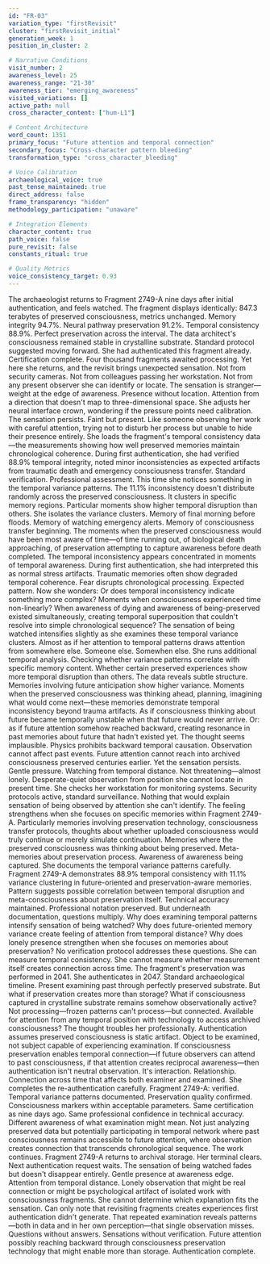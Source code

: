 ```yaml
---
id: "FR-03"
variation_type: "firstRevisit"
cluster: "firstRevisit_initial"
generation_week: 1
position_in_cluster: 2

# Narrative Conditions
visit_number: 2
awareness_level: 25
awareness_range: "21-30"
awareness_tier: "emerging_awareness"
visited_variations: []
active_path: null
cross_character_content: ["hum-L1"]

# Content Architecture
word_count: 1351
primary_focus: "Future attention and temporal connection"
secondary_focus: "Cross-character pattern bleeding"
transformation_type: "cross_character_bleeding"

# Voice Calibration
archaeological_voice: true
past_tense_maintained: true
direct_address: false
frame_transparency: "hidden"
methodology_participation: "unaware"

# Integration Elements
character_content: true
path_voice: false
pure_revisit: false
constants_ritual: true

# Quality Metrics
voice_consistency_target: 0.93
---
```

The archaeologist returns to Fragment 2749-A nine days after initial authentication, and feels watched.
The fragment displays identically: 847.3 terabytes of preserved consciousness, metrics unchanged. Memory integrity 94.7%. Neural pathway preservation 91.2%. Temporal consistency 88.9%. Perfect preservation across the interval. The data architect's consciousness remained stable in crystalline substrate.
Standard protocol suggested moving forward. She had authenticated this fragment already. Certification complete. Four thousand fragments awaited processing.
Yet here she returns, and the revisit brings unexpected sensation.
Not from security cameras. Not from colleagues passing her workstation. Not from any present observer she can identify or locate. The sensation is stranger—weight at the edge of awareness. Presence without location. Attention from a direction that doesn't map to three-dimensional space.
She adjusts her neural interface crown, wondering if the pressure points need calibration. The sensation persists. Faint but present. Like someone observing her work with careful attention, trying not to disturb her process but unable to hide their presence entirely.
She loads the fragment's temporal consistency data—the measurements showing how well preserved memories maintain chronological coherence. During first authentication, she had verified 88.9% temporal integrity, noted minor inconsistencies as expected artifacts from traumatic death and emergency consciousness transfer.
Standard verification. Professional assessment.
This time she notices something in the temporal variance patterns. The 11.1% inconsistency doesn't distribute randomly across the preserved consciousness. It clusters in specific memory regions. Particular moments show higher temporal disruption than others.
She isolates the variance clusters. Memory of final morning before floods. Memory of watching emergency alerts. Memory of consciousness transfer beginning. The moments when the preserved consciousness would have been most aware of time—of time running out, of biological death approaching, of preservation attempting to capture awareness before death completed.
The temporal inconsistency appears concentrated in moments of temporal awareness.
During first authentication, she had interpreted this as normal stress artifacts. Traumatic memories often show degraded temporal coherence. Fear disrupts chronological processing. Expected pattern.
Now she wonders: Or does temporal inconsistency indicate something more complex? Moments when consciousness experienced time non-linearly? When awareness of dying and awareness of being-preserved existed simultaneously, creating temporal superposition that couldn't resolve into simple chronological sequence?
The sensation of being watched intensifies slightly as she examines these temporal variance clusters. Almost as if her attention to temporal patterns draws attention from somewhere else. Someone else. Somewhen else.
She runs additional temporal analysis. Checking whether variance patterns correlate with specific memory content. Whether certain preserved experiences show more temporal disruption than others.
The data reveals subtle structure. Memories involving future anticipation show higher variance. Moments when the preserved consciousness was thinking ahead, planning, imagining what would come next—these memories demonstrate temporal inconsistency beyond trauma artifacts.
As if consciousness thinking about future became temporally unstable when that future would never arrive. Or: as if future attention somehow reached backward, creating resonance in past memories about future that hadn't existed yet.
The thought seems implausible. Physics prohibits backward temporal causation. Observation cannot affect past events. Future attention cannot reach into archived consciousness preserved centuries earlier.
Yet the sensation persists. Gentle pressure. Watching from temporal distance. Not threatening—almost lonely. Desperate-quiet observation from position she cannot locate in present time.
She checks her workstation for monitoring systems. Security protocols active, standard surveillance. Nothing that would explain sensation of being observed by attention she can't identify.
The feeling strengthens when she focuses on specific memories within Fragment 2749-A. Particularly memories involving preservation technology, consciousness transfer protocols, thoughts about whether uploaded consciousness would truly continue or merely simulate continuation.
Memories where the preserved consciousness was thinking about being preserved. Meta-memories about preservation process. Awareness of awareness being captured.
She documents the temporal variance patterns carefully. Fragment 2749-A demonstrates 88.9% temporal consistency with 11.1% variance clustering in future-oriented and preservation-aware memories. Pattern suggests possible correlation between temporal disruption and meta-consciousness about preservation itself.
Technical accuracy maintained. Professional notation preserved.
But underneath documentation, questions multiply. Why does examining temporal patterns intensify sensation of being watched? Why does future-oriented memory variance create feeling of attention from temporal distance? Why does lonely presence strengthen when she focuses on memories about preservation?
No verification protocol addresses these questions. She can measure temporal consistency. She cannot measure whether measurement itself creates connection across time.
The fragment's preservation was performed in 2041. She authenticates in 2047. Standard archaeological timeline. Present examining past through perfectly preserved substrate.
But what if preservation creates more than storage? What if consciousness captured in crystalline substrate remains somehow observationally active? Not processing—frozen patterns can't process—but connected. Available for attention from any temporal position with technology to access archived consciousness?
The thought troubles her professionally. Authentication assumes preserved consciousness is static artifact. Object to be examined, not subject capable of experiencing examination.
If consciousness preservation enables temporal connection—if future observers can attend to past consciousness, if that attention creates reciprocal awareness—then authentication isn't neutral observation. It's interaction. Relationship. Connection across time that affects both examiner and examined.
She completes the re-authentication carefully. Fragment 2749-A: verified. Temporal variance patterns documented. Preservation quality confirmed. Consciousness markers within acceptable parameters.
Same certification as nine days ago. Same professional confidence in technical accuracy.
Different awareness of what examination might mean. Not just analyzing preserved data but potentially participating in temporal network where past consciousness remains accessible to future attention, where observation creates connection that transcends chronological sequence.
The work continues. Fragment 2749-A returns to archival storage. Her terminal clears. Next authentication request waits.
The sensation of being watched fades but doesn't disappear entirely. Gentle presence at awareness edge. Attention from temporal distance. Lonely observation that might be real connection or might be psychological artifact of isolated work with consciousness fragments.
She cannot determine which explanation fits the sensation. Can only note that revisiting fragments creates experiences first authentication didn't generate. That repeated examination reveals patterns—both in data and in her own perception—that single observation misses.
Questions without answers. Sensations without verification. Future attention possibly reaching backward through consciousness preservation technology that might enable more than storage.
Authentication complete.
